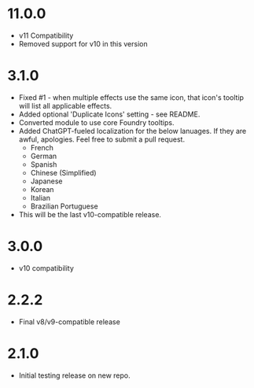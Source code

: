 # 11.0.0

* v11 Compatibility
* Removed support for v10 in this version

# 3.1.0

* Fixed #1 - when  multiple effects use the same icon, that icon's tooltip will list all applicable effects.
* Added optional 'Duplicate Icons' setting - see README.
* Converted module to use core Foundry tooltips.
* Added ChatGPT-fueled localization for the below lanuages. If they are awful, apologies. Feel free to submit a pull request.
  * French
  * German
  * Spanish
  * Chinese (Simplified)
  * Japanese
  * Korean
  * Italian
  * Brazilian Portuguese
* This will be the last v10-compatible release.

# 3.0.0

* v10 compatibility

# 2.2.2

* Final v8/v9-compatible release

# 2.1.0

* Initial testing release on new repo.